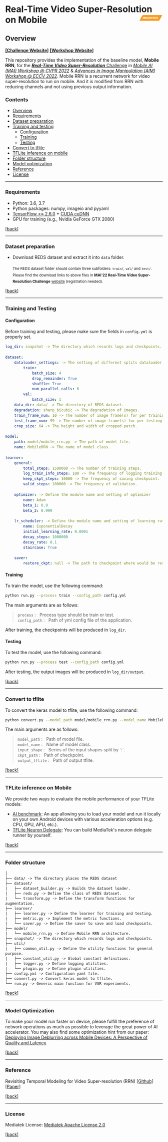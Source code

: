 # Real-Time Video Super-Resolution on Mobile [<img align="right" src="webpage/logo_MTK.png" width="15%">](https://www.mediatek.com/)

## Overview

[**[Challenge Website]**](https://codalab.lisn.upsaclay.fr/competitions/1756) [**[Workshop Website]**](http://ai-benchmark.com/workshops/mai/2022/)

This repository provides the implementation of the baseline model, **Mobile RRN**, for the [***Real-Time Video Super-Resolution*** Challenge](https://codalab.lisn.upsaclay.fr/competitions/1756) in [*Mobile AI (MAI) Workshop @ CVPR 2022*](http://ai-benchmark.com/workshops/mai/2022/) & [*Advances in Image Manipulation (AIM) Workshop @ ECCV 2022*](https://data.vision.ee.ethz.ch/cvl/aim22/). Mobile RRN is a recurrent network for video super-resolution to run on mobile. And it is modified from RRN with reducing channels and not using previous output information.

### Contents

- [Overview](#overview)
- [Requirements](#requirements)
- [Dataset preparation](#dataset-preparation)
- [Training and testing](#training-and-testing)
  - [Configuration](#configuration)
  - [Training](#training)
  - [Testing](#testing)
- [Convert to tflite](#convert-to-tflite)
- [TFLite inference on mobile](#tflite-inference-on-mobile)
- [Folder structure](#folder-structure)
- [Model optimization](#model-optimization)
- [Reference](#reference)
- [License](#license)

---

### Requirements

- Python: 3.6, 3.7
- Python packages: numpy, imageio and pyyaml 
- [TensorFlow >= 2.6.0](https://www.tensorflow.org/install/) + [CUDA cuDNN](https://developer.nvidia.com/cudnn)
- GPU for training (e.g., Nvidia GeForce GTX 2080)

[[back]](#contents)

---

### Dataset preparation

- Download REDS dataset and extract it into `data` folder.

  <sub>The REDS dataset folder should contain three subfolders: `train/`, `val/` and `test/`. </sub>
  <sub>Please find the download links to above files in **MAI'22 Real-Time Video Super-Resolution Challenge** [website](https://codalab.lisn.upsaclay.fr/competitions/1756) (registration needed). </sub>

[[back]](#contents)

---

### Training and Testing

#### Configuration

Before training and testing, please make sure the fields in `config.yml` is properly set.

```yaml
log_dir: snapshot -> The directory which records logs and checkpoints. 

dataset:
    dataloader_settings: -> The setting of different splits dataloader.
        train:
            batch_size: 4
            drop_remainder: True
            shuffle: True
            num_parallel_calls: 6
        val:
            batch_size: 1
    data_dir: data/ -> The directory of REDS dataset.
    degradation: sharp_bicubic -> The degradation of images.
    train_frame_num: 10 -> The number of image frame(s) for per training step.
    test_frame_num: 99 -> The number of image frame(s) for per testing step.
    crop_size: 64 -> The height and width of cropped patch.

model:
    path: model/mobile_rrn.py -> The path of model file.
    name: MobileRRN -> The name of model class.

learner:
    general:
        total_steps: 1500000 -> The number of training steps.
        log_train_info_steps: 100 -> The frequency of logging training info.
        keep_ckpt_steps: 10000 -> The frequency of saving checkpoint.
        valid_steps: 100000 -> The frequency of validation.

    optimizer: -> Define the module name and setting of optimizer
        name: Adam
        beta_1: 0.9
        beta_2: 0.999

    lr_scheduler: -> Define the module name and setting of learning rate scheduler
        name: ExponentialDecay
        initial_learning_rate: 0.0001
        decay_steps: 1000000
        decay_rate: 0.1
        staircase: True

    saver:
        restore_ckpt: null -> The path to checkpoint where would be restored from.
```

#### Training

To train the model, use the following command:

```bash
python run.py --process train --config_path config.yml
```

The main arguments are as follows:

>```process``` : &nbsp; Process type should be train or test.<br/>
>```config_path``` : &nbsp; Path of yml config file of the application.<br/>

After training, the checkpoints will be produced in `log_dir`.

#### Testing

To test the model, use the following command:

```bash
python run.py --process test --config_path config.yml
```

After testing, the output images will be produced in `log_dir/output`.

[[back]](#contents)

---

### Convert to tflite

To convert the keras model to tflite, use the following command:

```bash
python convert.py --model_path model/mobile_rrn.py --model_name MobileRRN --input_shapes 1,320,180,6:1,320,180,64 --ckpt_path snapshot/ckpt-* --output_tflite model.tflite
```

The main arguments are as follows:

>```model_path``` : &nbsp; Path of model file.<br/>
>```model_name``` : &nbsp; Name of model class.<br/>
>```input_shape``` : &nbsp; Series of the input shapes split by \`:\`.<br/>
>```ckpt_path``` : &nbsp; Path of checkpoint.<br/>
>```output_tflite``` : &nbsp; Path of output tflite.<br/>

[[back]](#contents)

---

### TFLite inference on Mobile

We provide two ways to evaluate the mobile performance of your TFLite models:

- [AI benchmark](https://ai-benchmark.com/): An app allowing you to load your model and run it locally on your own Android devices with various acceleration options (e.g. CPU, GPU, APU, etc.).
- [TFLite Neuron Delegate](https://github.com/MediaTek-NeuroPilot/tflite-neuron-delegate): You can build MediaTek's neuron delegate runner by yourself.

[[back]](#contents)

---

### Folder structure

```text
│
├── data/ -> The directory places the REDS dataset
├── dataset/
|   ├── dataset_builder.py -> Builds the dataset loader.
|   ├── reds.py -> Define the class of REDS dataset.
|   └── transform.py -> Define the transform functions for augmentation.
├── learner/
|   ├── learner.py -> Define the learner for training and testing.
|   ├── metric.py -> Implement the metric functions.
|   └── saver.py -> Define the saver to save and load checkpoints.
├── model/
|   └── mobile_rrn.py -> Define Mobile RRN architecture.
├── snapshot/ -> The directory which records logs and checkpoints. 
├── util/
|   ├── common_util.py -> Define the utility functions for general purpose.
|   ├── constant_util.py -> Global constant definitions.
|   ├── logger.py -> Define logging utilities.
|   └── plugin.py -> Define plugin utilities.
├── config.yml -> Configuration yaml file.
├── convert.py -> Convert keras model to tflite.
└── run.py -> Generic main function for VSR experiments.
```

[[back]](#contents)

---

### Model Optimization

To make your model run faster on device, please fulfill the preference of network operations as much as possible to leverage the great power of AI accelerator.
You may also find some optimization hint from our paper: [Deploying Image Deblurring across Mobile Devices: A Perspective of Quality and Latency](https://arxiv.org/abs/2004.12599)

[[back]](#contents)

---

### Reference

Revisiting Temporal Modeling for Video Super-resolution (RRN) [[Github]](https://github.com/junpan19/RRN) [[Paper]](https://arxiv.org/abs/2008.05765)

[[back]](#contents)

---

### License

Mediatek License: [Mediatek Apache License 2.0](LICENSE)

[[back]](#contents)
